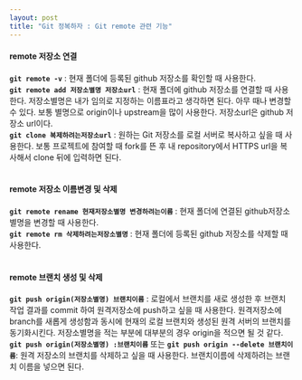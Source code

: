 ```yaml
---
layout: post
title: "Git 정복하자 : Git remote 관련 기능"
---
```


#### remote 저장소 연결
**`git remote -v`** : 현재 폴더에 등록된 github 저장소를 확인할 때 사용한다.
<br>
**`git remote add 저장소별명 저장소url`** : 현재 폴더에 github 저장소를 연결할 때 사용한다. 저장소별명은 내가 임의로 지정하는 이름표라고 생각하면 된다. 아무 때나 변경할 수 있다. 보통 별명으로 origin이나 upstream을 많이 사용한다. 저장소url은 github 저장소 url이다. 
<br>
**`git clone 복제하려는저장소url`** : 원하는 Git 저장소를 로컬 서버로 복사하고 싶을 때 사용한다. 보통 프로젝트에 참여할 때 fork를 뜬 후 내 repository에서 HTTPS url을 복사해서 clone 뒤에 입력하면 된다.
<br>
<br>
#### remote 저장소 이름변경 및 삭제
**`git remote rename 현재저장소별명 변경하려는이름`** : 현재 폴더에 연결된 github저장소 별명을 변경할 때 사용한다. 
<br>
**`git remote rm 삭제하려는저장소별명`** : 현재 폴더에 등록된 github 저장소를 삭제할 때 사용한다.
<br>
<br>
#### remote 브랜치 생성 및 삭제
**`git push origin(저장소별명) 브랜치이름`** : 로컬에서 브랜치를 새로 생성한 후 브랜치 작업 결과를 commit 하여 원격저장소에 push하고 싶을 때 사용한다. 원격저장소에 branch를 새롭게 생성함과 동시에 현재의 로컬 브랜치와 생성된 원격 서버의 브랜치를 동기화시킨다. 저장소별명을 적는 부분에 대부분의 경우 origin을 적으면 될 것 같다.
<br>
**`git push origin(저장소별명) :브랜치이름`** 또는 **`git push origin --delete 브랜치이름`**: 원격 저장소의 브랜치를 삭제하고 싶을 때 사용한다. 브랜치이름에 삭제하려는 브랜치 이름을 넣으면 된다.
<br>

